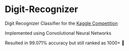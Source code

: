 # Digit-Recognizer
Digit Recognizer Classifier for the [Kaggle Competition](https://www.kaggle.com/c/digit-recognizer)

Implemented using Convolutional Neural Networks

Resulted in 99.071% accuracy but still ranked as 1000+ :new_moon_with_face:

